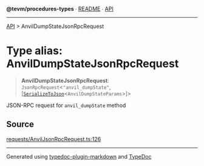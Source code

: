 **@tevm/procedures-types** ∙ [README](../README.md) ∙ [API](../API.md)

***

[API](../API.md) > AnvilDumpStateJsonRpcRequest

# Type alias: AnvilDumpStateJsonRpcRequest

> **AnvilDumpStateJsonRpcRequest**: `JsonRpcRequest`\<`"anvil_dumpState"`, [[`SerializeToJson`](SerializeToJson.md)\<`AnvilDumpStateParams`\>]\>

JSON-RPC request for `anvil_dumpState` method

## Source

[requests/AnvilJsonRpcRequest.ts:126](https://github.com/evmts/tevm-monorepo/blob/main/packages/procedures-types/src/requests/AnvilJsonRpcRequest.ts#L126)

***
Generated using [typedoc-plugin-markdown](https://www.npmjs.com/package/typedoc-plugin-markdown) and [TypeDoc](https://typedoc.org/)
